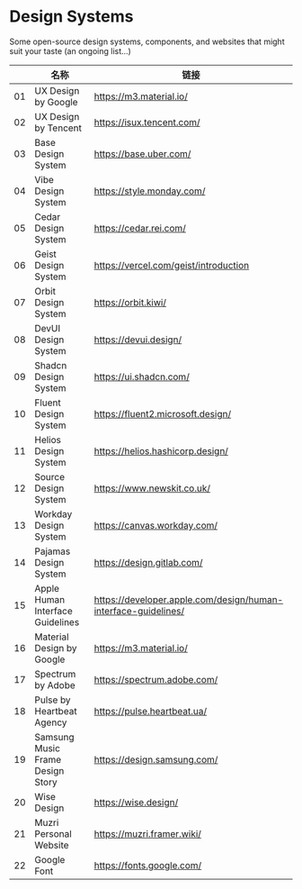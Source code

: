 # Design Systems
Some open-source design systems, components, and websites that might suit your taste (an ongoing list...)

|  | 名称 | 链接 |
| - | - | - |
| 01 | UX Design by Google | https://m3.material.io/ |
| 02 | UX Design by Tencent | https://isux.tencent.com/ |
| 03 | Base Design System | https://base.uber.com/ |
| 04 | Vibe Design System | https://style.monday.com/ |
| 05 | Cedar Design System | https://cedar.rei.com/ |
| 06 | Geist Design System | https://vercel.com/geist/introduction |
| 07 | Orbit Design System | https://orbit.kiwi/ |
| 08 | DevUI Design System | https://devui.design/ |
| 09 | Shadcn Design System | https://ui.shadcn.com/ |
| 10 | Fluent Design System | https://fluent2.microsoft.design/ |
| 11 | Helios Design System | https://helios.hashicorp.design/ |
| 12 | Source Design System | https://www.newskit.co.uk/ |
| 13 | Workday Design System | https://canvas.workday.com/ |
| 14 | Pajamas Design System | https://design.gitlab.com/ |
| 15 | Apple Human Interface Guidelines | https://developer.apple.com/design/human-interface-guidelines/ |
| 16 | Material Design by Google | https://m3.material.io/ |
| 17 | Spectrum by Adobe | https://spectrum.adobe.com/ |
| 18 | Pulse by Heartbeat Agency | https://pulse.heartbeat.ua/ |
| 19 | Samsung Music Frame Design Story | https://design.samsung.com/ |
| 20 | Wise Design | https://wise.design/ |
| 21 | Muzri Personal Website | https://muzri.framer.wiki/ |
| 22 | Google Font | https://fonts.google.com/ |
